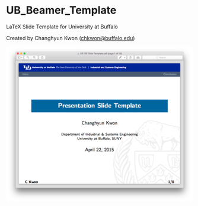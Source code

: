 # UB_Beamer_Template
LaTeX Slide Template for University at Buffalo

Created by Changhyun Kwon (chkwon@buffalo.edu)

<img src="Screenshot.png" width="600">
